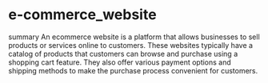 # e-commerce_website
summary
An ecommerce website is a platform that allows businesses to sell products or services online to customers.
These websites typically have a catalog of products that customers can browse and purchase using a shopping cart feature.
They also offer various payment options and shipping methods to make the purchase process convenient for customers.
